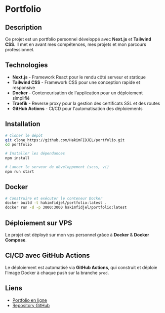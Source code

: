 # Portfolio

## Description
Ce projet est un portfolio personnel développé avec **Next.js** et **Tailwind CSS**. Il met en avant mes compétences, mes projets et mon parcours professionnel.

## Technologies
- **Next.js** - Framework React pour le rendu côté serveur et statique
- **Tailwind CSS** - Framework CSS pour une conception rapide et responsive
- **Docker** - Conteneurisation de l'application pour un déploiement simplifié
- **Traefik** - Reverse proxy pour la gestion des certificats SSL et des routes
- **GitHub Actions** - CI/CD pour l'automatisation des déploiements

## Installation
```sh
# Cloner le dépôt
git clone https://github.com/HakimFIDJEL/portfolio.git
cd portfolio

# Installer les dépendances
npm install 

# Lancer le serveur de développement (scss, vi)
npm run start
```

## Docker
```sh
# Construire et exécuter le conteneur Docker
docker build -t hakimfidjel/portfolio:latest .
docker run -d -p 3000:3000 hakimfidjel/portfolio:latest
```

## Déploiement sur VPS
Le projet est déployé sur mon vps personnel grâce à **Docker** & **Docker Compose**.

## CI/CD avec GitHub Actions
Le déploiement est automatisé via **GitHub Actions**, qui construit et déploie l'image Docker à chaque push sur la branche `prod`.

## Liens
- [Portfolio en ligne](https://hakimfidjel.fr)
- [Repository GitHub](https://github.com/HakimFIDJEL/portfolio)
